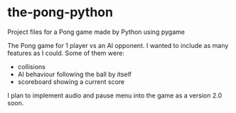 # the-pong-python
Project files for a Pong game made by Python using pygame

The Pong game for 1 player vs an AI opponent. I wanted to include as many features as I could.
Some of them were:
- collisions
- AI behaviour following the ball by itself
- scoreboard showing a current score

I plan to implement audio and pause menu into the game as a version 2.0 soon.
